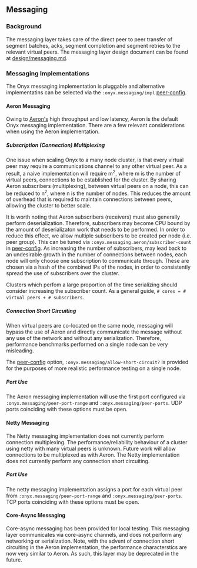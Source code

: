 ## Messaging

### Background

The messaging layer takes care of the direct peer to peer transfer of segment
batches, acks, segment completion and segment retries to the relevant virtual
peers. The messaging layer design document can be found at
[design/messaging.md](../design/messaging.md).

### Messaging Implementations

The Onyx messaging implementation is pluggable and alternative implementatins
can be selected via the `:onyx.messaging/impl` [peer-config](peer-config.md).

#### Aeron Messaging

Owing to [Aeron's](https://github.com/real-logic/Aeron) high throughput and low
latency, Aeron is the default Onyx messaging implementation. There are a few
relevant considerations when using the Aeron implementation.

##### Subscription (Connection) Multiplexing

One issue when scaling Onyx to a many node cluster, is that every virtual peer
may require a communications channel to any other virtual peer. As a result, a
naive implementation will require m<sup>2</sup>, where m is the number of
virtual peers, connections to be established for the cluster. By sharing Aeron
subscribers (multiplexing), between virtual peers on a node, this can be
reduced to n<sup>2</sup>, where n is the number of nodes. This reduces the
amount of overhead that is required to maintain connections between peers,
allowing the cluster to better scale.

It is worth noting that Aeron subscribers (receivers) must also generally
perform deserialization.  Therefore, subscribers may become CPU bound by the
amount of deserializaton work that needs to be performed. In order to reduce
this effect, we allow multiple subscribers to be created per node (i.e. peer
group). This can be tuned via `:onyx.messaging.aeron/subscriber-count` in
[peer-config](peer-config.md). As increasing the number of subscribers, may
lead back to an undesirable growth in the number of connections between nodes,
each node will only choose one subscription to communicate through. These are
chosen via a hash of the combined IPs of the nodes, in order to consistently
spread the use of subscribers over the cluster.

Clusters which perfom a large proportion of the time serializing should
consider increasing the subscriber count. As a general guide, `# cores = #
virtual peers + # subscribers`.

##### Connection Short Circuiting

When virtual peers are co-located on the same node, messaging will bypass the
use of Aeron and directly communicate the message without any use of the
network and without any serialization. Therefore, performance benchmarks
performed on a single node can be very misleading.

The [peer-config](peer-config) option, `:onyx.messaging/allow-short-circuit?`
is provided for the purposes of more realistic performance testing on a single node.

##### Port Use

The Aeron messaging implementation will use the first port configured via
`:onyx.messaging/peer-port-range` and `:onyx.messaging/peer-ports`. UDP ports
coinciding with these options must be open.

#### Netty Messaging

The Netty messaging implementation does not currently perform connection
multiplexing. The performance/reliability behaviour of a cluster using netty
with many virtual peers is unknown. Future work will allow connections to be
multiplexed as with Aeron. The Netty implementation does not currently perform
any connection short circuiting.

##### Port Use

The netty messaging implementation assigns a port for each virtual peer from
`:onyx.messaging/peer-port-range` and `:onyx.messaging/peer-ports`. TCP ports
coinciding with these options must be open.


####  Core-Async Messaging

Core-async messaging has been provided for local testing. This messaging layer
communicates via core-async channels, and does not perform any networking or
serialization. Note, with the advent of connection short circuiting in the
Aeron implementation, the performance characterstics are now very similar to
Aeron. As such, this layer may be deprecated in the future.

